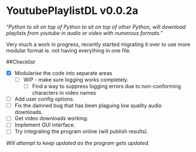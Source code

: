 # YoutubePlaylistDL v0.0.2a
*"Python to sit on top of Python to sit on top of other Python, will download playlists from youtube in audio or video with numerous formats."*

Very much a work in progress, recently started migrating it over to use more modular format ie. not having everything in one file.

##Checklist
- [x] Modularise the code into separate areas
    - [ ] WIP - make sure logging works completely.
        - [ ] Find a way to suppress logging errors due to non-conforming characters in video names
- [ ] Add user config options.
- [ ] Fix the damned bug that has been plaguing low quality audio downloads.
- [ ] Get video downloads working.
- [ ] Implement GUI interface. 
- [ ] Try integrating the program online (will publish results).

*Will attempt to keep updated as the program gets updated.*